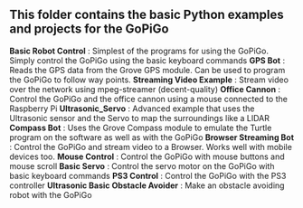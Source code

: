 ## This folder contains the basic Python examples and projects for the GoPiGo

**Basic Robot Control** : Simplest of the programs for using the GoPiGo. Simply control the GoPiGo using the basic keyboard commands
**GPS Bot** : Reads the GPS data from the Grove GPS module. Can be used to program the GoPiGo to follow way points.
**Streaming Video Example** : Stream video over the network using mpeg-streamer (decent-quality)
**Office Cannon** : Control the GoPiGo and the office cannon using a mouse connected to the Raspberry Pi
**Ultrasonic_Servo** : Advanced example that uses the Ultrasonic sensor and the Servo to map the surroundings like a LIDAR
**Compass Bot** : Uses the Grove Compass module to emulate the Turtle program on the software as well as with the GoPiGo
**Browser Streaming Bot** : Control the GoPiGo and stream video to a Browser. Works well with mobile devices too.
**Mouse Control** : Control the GoPiGo with mouse buttons and mouse scroll
**Basic Servo** : Control the servo motor on the GoPiGo with basic keyboard commands
**PS3 Control** : Control the GoPiGo with the PS3 controller
**Ultrasonic Basic Obstacle Avoider** : Make an obstacle avoiding robot with the GoPiGo
